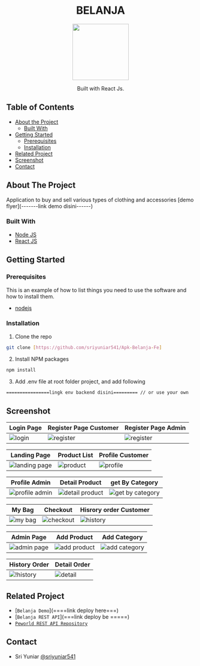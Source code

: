 <h1 align="center">BELANJA</h1>

<p align="center">
  <img height="150" src="https://res.cloudinary.com/dxrsjyu6o/image/upload/v1675087904/belanja/Group_1159_1_rhys0v.png"  />
</p>
<p align="center">
  Built with React Js.
</p>

## Table of Contents

- [About the Project](#about-the-project)
  - [Built With](#built-with)
- [Getting Started](#getting-started)
  - [Prerequisites](#prerequisites)
  - [Installation](#installation)
- [Related Project](#related-project)
- [Screenshot](#screenshot)
- [Contact](#contact)

## About The Project

Application to buy and sell various types of clothing and accessories [demo flyer](-------link demo disini------)

### Built With

- [Node JS](https://nodejs.org/en/docs/)
- [React JS](https://reactjs.org/)

## Getting Started

### Prerequisites

This is an example of how to list things you need to use the software and how to install them.

- [nodejs](https://nodejs.org/en/download/)

### Installation

1. Clone the repo

```bash
git clone [https://github.com/sriyuniar541/Apk-Belanja-Fe]
```

2. Install NPM packages

```bash
npm install
```

3. Add .env file at root folder project, and add following

```bash
================lingk env backend disini========= // or use your own
```

## Screenshot

| Login Page                                | Register Page Customer                       | Register Page Admin                          |
| ----------------------------------------- | -------------------------------------------- | -------------------------------------------- |
| ![login](https://res.cloudinary.com/dxrsjyu6o/image/upload/v1675087220/belanja/login-belanja_ecplmj.png) | ![register](https://res.cloudinary.com/dxrsjyu6o/image/upload/v1675088816/belanja/registerCus-belanja_apktxd.png) | ![register](https://res.cloudinary.com/dxrsjyu6o/image/upload/v1675087222/belanja/register-belanja_ykhsx6.png) |

| Landing Page                                               | Product List                        | Profile Customer                                            |
| ---------------------------------------------------------- | -------------------------------------------- | ------------------------------------------------- |
| ![landing page](https://res.cloudinary.com/dxrsjyu6o/image/upload/v1675087224/belanja/landingPageSebelumLogin-belanja_asrghi.png) | ![product](https://res.cloudinary.com/dxrsjyu6o/image/upload/v1675087217/belanja/daftarProduct-belanja_vkogpl.png) | ![profile](https://res.cloudinary.com/dxrsjyu6o/image/upload/v1675087223/belanja/profileCust-belanja_cybwuu.png) |

| Profile Admin                                             | Detail Product                                           | get By Category                                               |
| --------------------------------------------------------- | ----------------------------------------------------- | ----------------------------------------------------------- |
| ![profile admin](https://res.cloudinary.com/dxrsjyu6o/image/upload/v1675087222/belanja/profileAdmin-belanja_dop51i.png) | ![detail product](https://res.cloudinary.com/dxrsjyu6o/image/upload/v1675087220/belanja/detailProduct-belanja_uqot0v.png) | ![get by category](https://res.cloudinary.com/dxrsjyu6o/image/upload/v1675087216/belanja/daftarProductCategory-belanja_vtamzz.png) |

| My Bag                                            | Checkout                                          | Hisrory order Customer                                          |
| ------------------------------------------------------ | ------------------------------------------------ | ------------------------------------------------- |
| ![my bag](https://res.cloudinary.com/dxrsjyu6o/image/upload/v1675087220/belanja/myBag-belanja_qa4zdr.png) | ![checkout](https://res.cloudinary.com/dxrsjyu6o/image/upload/v1675087213/belanja/checkout-belanja_faybqj.png) | ![history](https://res.cloudinary.com/dxrsjyu6o/image/upload/v1675087217/belanja/historyBelanjaCus-belanja_yq1zhw.png) |

| Admin Page                                     | Add Product                                     | Add Category                                  |                                     
| ---------------------------------------------- | ------------------------------------------------- | -------------------------------------------------- | 
| ![admin page](https://res.cloudinary.com/dxrsjyu6o/image/upload/v1675087217/belanja/halamanProductAdmin-belanja_cdhusm.png) | ![add product](https://res.cloudinary.com/dxrsjyu6o/image/upload/v1675087213/belanja/addProductAdmin-belanja_dvzt3n.png) | ![add category](https://res.cloudinary.com/dxrsjyu6o/image/upload/v1675087216/belanja/editAndAddCategoryAdmin-belanja_qwkrzk.png) |

| History Order                                           | Detail Order                                          | 
| ------------------------------------------------------ | ------------------------------------------------ | 
| ![!history](https://res.cloudinary.com/dxrsjyu6o/image/upload/v1675087219/belanja/orderAdmin-belanja_xp0xtm.png) | ![detail](https://res.cloudinary.com/dxrsjyu6o/image/upload/v1675087215/belanja/detailOrderCus-belanja_nqzxjs.png) |

## Related Project

- [`Belanja Demo`](====link deploy here===)
- [`Belanja REST API`](===link deploy be =====)
- [`Peworld REST API Repository`](https://github.com/sriyuniar541/Apk-Belanja-Be)

## Contact
  - Sri Yuniar [@sriyuniar541](https://github.com/sriyuniar541)
